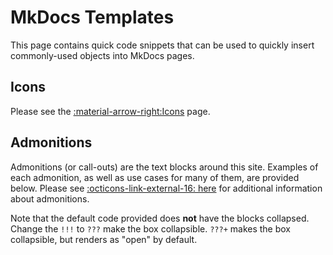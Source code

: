 # MkDocs Templates
This page contains quick code snippets that can be used to quickly insert commonly-used objects into MkDocs pages.

## Icons
Please see the [:material-arrow-right:Icons](../Tech-Stack/icons.md) page.

## Admonitions
Admonitions (or call-outs) are the text blocks around this site. Examples of each admonition, as well as use cases for many of them, are provided below. Please see [:octicons-link-external-16: here](https://squidfunk.github.io/mkdocs-material/reference/admonitions/) for additional information about admonitions.

Note that the default code provided does **not** have the blocks collapsed. Change the `!!!` to `???` make the box collapsible. `???+` makes the box collapsible, but renders as "open" by default.

